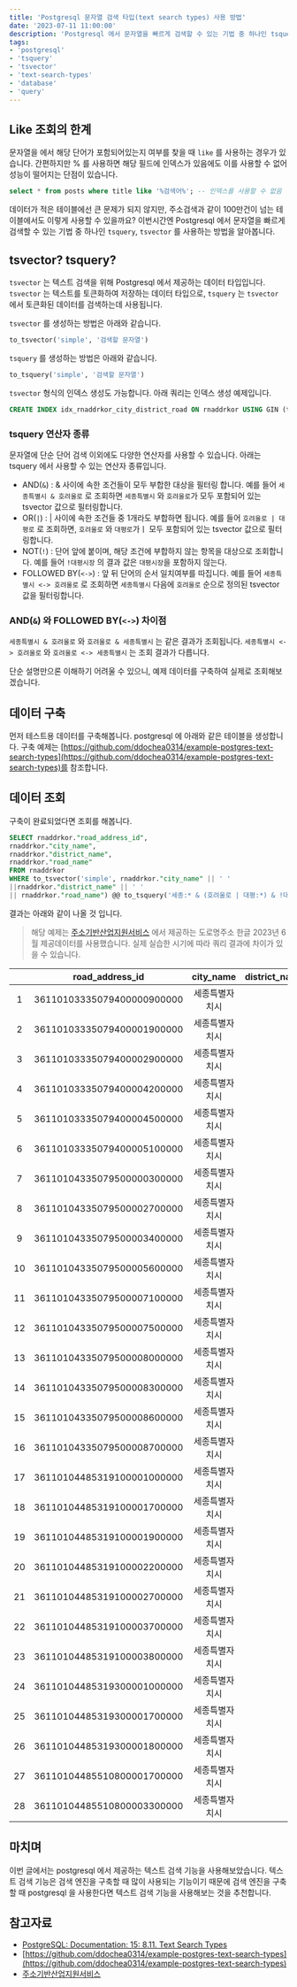 ```yaml
---
title: 'Postgresql 문자열 검색 타입(text search types) 사용 방법'
date: '2023-07-11 11:00:00'
description: 'Postgresql 에서 문자열을 빠르게 검색할 수 있는 기법 중 하나인 tsquery, tsvector 를 사용하는 방법을 알아봅니다.'
tags:
- 'postgresql'
- 'tsquery'
- 'tsvector'
- 'text-search-types'
- 'database'
- 'query'
---
```


## Like 조회의 한계

문자열을 에서 해당 단어가 포함되어있는지 여부를 찾을 때 `like` 를 사용하는 경우가 있습니다. 간편하지만 % 를 사용하면 해당 필드에 인덱스가 있음에도 이를 사용할 수 없어 성능이 떨어지는 단점이 있습니다.

```sql
select * from posts where title like '%검색어%'; -- 인덱스를 사용할 수 없음
```

데이터가 적은 테이블에선 큰 문제가 되지 않지만, 주소검색과 같이 100만건이 넘는 테이블에서도 이렇게 사용할 수 있을까요? 이번시간엔 Postgresql 에서 문자열을 빠르게 검색할 수 있는 기법 중 하나인 `tsquery`, `tsvector` 를 사용하는 방법을 알아봅니다.

## tsvector? tsquery?

`tsvector` 는 텍스트 검색을 위해 Postgresql 에서 제공하는 데이터 타입입니다. `tsvector` 는 텍스트를 토큰화하여 저장하는 데이터 타입으로, `tsquery` 는 `tsvector` 에서 토큰화된 데이터를 검색하는데 사용됩니다.

`tsvector` 를 생성하는 방법은 아래와 같습니다.

```sql
to_tsvector('simple', '검색할 문자열')
```

`tsquery` 를 생성하는 방법은 아래와 같습니다.

```sql
to_tsquery('simple', '검색할 문자열')
```

`tsvector` 형식의 인덱스 생성도 가능합니다. 아래 쿼리는 인덱스 생성 예제입니다.

```sql
CREATE INDEX idx_rnaddrkor_city_district_road ON rnaddrkor USING GIN (to_tsvector('simple', rnaddrkor.city_name || ' ' || rnaddrkor.district_name || ' ' || rnaddrkor.road_name));
```

### tsquery 연산자 종류

문자열에 단순 단어 검색 이외에도 다양한 연산자를 사용할 수 있습니다. 아래는 tsquery 에서 사용할 수 있는 연산자 종류입니다.

- AND(`&`) : & 사이에 속한 조건들이 모두 부합한 대상을 필터링 합니다. 예를 들어 `세종특별시 & 호려울로` 로 조회하면 `세종특별시` 와 `호려울로`가 모두 포함되어 있는 tsvector 값으로 필터링합니다.
- OR(`|`) : | 사이에 속한 조건들 중 1개라도 부합하면 됩니다. 예를 들어 `호려울로 | 대평로` 로 조회하면, `호려울로` 와 `대평로`가ㅣ 모두 포함되어 있는 tsvector 값으로 필터링합니다.
- NOT(`!`) : 단어 앞에 붙이며, 해당 조건에 부합하지 않는 항목을 대상으로 조회합니다. 예를 들어 `!대평시장` 의 결과 값은 `대평시장`을 포함하지 않는다.
- FOLLOWED BY(`<->`) : 앞 뒤 단어의 순서 일치여부를 따집니다. 예를 들어  `세종특별시 <-> 호려울로` 로 조회하면 `세종특별시` 다음에 `호려울로` 순으로 정의된 tsvector 값을 필터링합니다.

### AND(`&`) 와 FOLLOWED BY(`<->`) 차이점

`세종특별시 & 호려울로` 와 `호려울로 & 세종특별시` 는 같은 결과가 조회됩니다.
`세종특별시 <-> 호려울로` 와 `호려울로 <-> 세종특별시` 는 조회 결과가 다릅니다.


단순 설명만으론 이해하기 어려울 수 있으니, 예제 데이터를 구축하여 실제로 조회해보겠습니다.


## 데이터 구축

먼저 테스트용 데이터를 구축해봅니다. postgresql 에 아래와 같은 테이블을 생성합니다. 구축 예제는 [https://github.com/ddochea0314/example-postgres-text-search-types](https://github.com/ddochea0314/example-postgres-text-search-types)를 참조합니다.

## 데이터 조회

구축이 완료되었다면 조회를 해봅니다.

```sql
SELECT rnaddrkor."road_address_id", 
rnaddrkor."city_name", 
rnaddrkor."district_name", 
rnaddrkor."road_name"
FROM rnaddrkor
WHERE to_tsvector('simple', rnaddrkor."city_name" || ' ' 
||rnaddrkor."district_name" || ' ' 
|| rnaddrkor."road_name") @@ to_tsquery('세종:* & (호려울로 | 대평:*) & !대평시장:*');
```

결과는 아래와 같이 나올 것 입니다.

> 해당 예제는 [주소기반산업지원서비스](https://business.juso.go.kr/addrlink/attrbDBDwld/attrbDBDwldList.do?cPath=99MD&menu=%EB%8F%84%EB%A1%9C%EB%AA%85%EC%A3%BC%EC%86%8C%20%ED%95%9C%EA%B8%80#this) 에서 제공하는 도로명주소 한글 2023년 6월 제공데이터를 사용했습니다. 실제 실습한 시기에 따라 쿼리 결과에 차이가 있을 수 있습니다.

|| road_address_id | city_name | district_name | road_name |
|:--:|:--:|:--:|:--:|:--:|
|1| 36110103335079400000900000|세종특별자치시|| 호려울로|
|2| 36110103335079400001900000|세종특별자치시|| 호려울로|
|3 | 36110103335079400002900000| 세종특별자치시|| 호려울로|
|4 | 36110103335079400004200000| 세종특별자치시|| 호려울로|
|5 | 36110103335079400004500000| 세종특별자치시|| 호려울로|
|6 | 36110103335079400005100000| 세종특별자치시|| 호려울로|
|7 | 36110104335079500000300000| 세종특별자치시|| 대평로|
|8 | 36110104335079500002700000| 세종특별자치시|| 대평로|
|9 | 36110104335079500003400000| 세종특별자치시|| 대평로|
| 10 | 36110104335079500005600000| 세종특별자치시|| 대평로|
| 11 | 36110104335079500007100000| 세종특별자치시|| 대평로|
| 12 | 36110104335079500007500000| 세종특별자치시|| 대평로|
| 13 | 36110104335079500008000000| 세종특별자치시|| 대평로|
| 14 | 36110104335079500008300000| 세종특별자치시|| 대평로|
| 15 | 36110104335079500008600000| 세종특별자치시|| 대평로|
| 16 | 36110104335079500008700000| 세종특별자치시|| 대평로|
| 17 | 36110104485319100001000000| 세종특별자치시|| 대평1길 |
| 18 | 36110104485319100001700000| 세종특별자치시|| 대평1길 |
| 19 | 36110104485319100001900000| 세종특별자치시|| 대평1길 |
| 20 | 36110104485319100002200000| 세종특별자치시|| 대평1길 |
| 21 | 36110104485319100002700000| 세종특별자치시|| 대평1길 |
| 22 | 36110104485319100003700000| 세종특별자치시|| 대평1길 |
| 23 | 36110104485319100003800000| 세종특별자치시|| 대평1길 |
| 24 | 36110104485319300001000000| 세종특별자치시|| 대평3길 |
| 25 | 36110104485319300001700000| 세종특별자치시|| 대평3길 |
| 26 | 36110104485319300001800000| 세종특별자치시|| 대평3길 |
| 27 | 36110104485510800001700000| 세종특별자치시|| 대평4길 |
| 28 | 36110104485510800003300000| 세종특별자치시|| 대평4길 |

## 마치며

이번 글에서는 postgresql 에서 제공하는 텍스트 검색 기능을 사용해보았습니다. 텍스트 검색 기능은 검색 엔진을 구축할 때 많이 사용되는 기능이기 때문에 검색 엔진을 구축할 때 postgresql 을 사용한다면 텍스트 검색 기능을 사용해보는 것을 추천합니다.

## 참고자료

- [PostgreSQL: Documentation: 15: 8.11. Text Search Types](https://www.postgresql.org/docs/15/datatype-textsearch.html)
- [https://github.com/ddochea0314/example-postgres-text-search-types](https://github.com/ddochea0314/example-postgres-text-search-types)
- [주소기반산업지원서비스](https://business.juso.go.kr/addrlink/attrbDBDwld/attrbDBDwldList.do?cPath=99MD&menu=%EB%8F%84%EB%A1%9C%EB%AA%85%EC%A3%BC%EC%86%8C%20%ED%95%9C%EA%B8%80#this) 